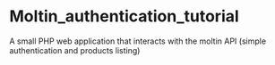 # Moltin_authentication_tutorial
A small PHP web application that interacts with the moltin API (simple authentication and products listing)
